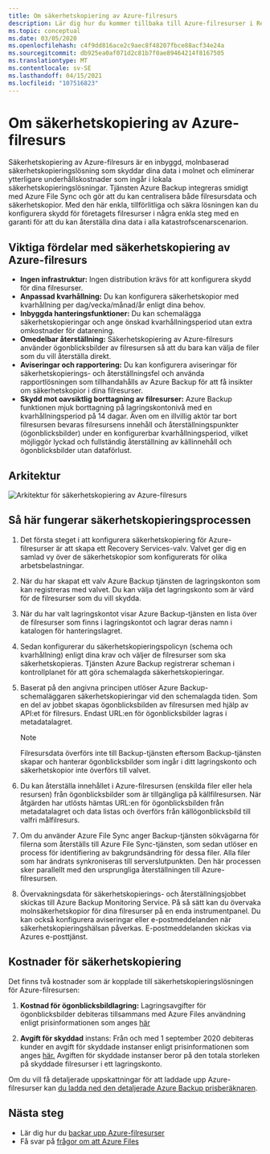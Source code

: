 ```yaml
---
title: Om säkerhetskopiering av Azure-filresurs
description: Lär dig hur du kommer tillbaka till Azure-filresurser i Recovery Services-valvet
ms.topic: conceptual
ms.date: 03/05/2020
ms.openlocfilehash: c4f9dd816ace2c9aec8f48207fbce88acf34e24a
ms.sourcegitcommit: db925ea0af071d2c81b7f0ae89464214f8167505
ms.translationtype: MT
ms.contentlocale: sv-SE
ms.lasthandoff: 04/15/2021
ms.locfileid: "107516823"
---
```

# <a name="about-azure-file-share-backup"></a>Om säkerhetskopiering av Azure-filresurs

Säkerhetskopiering av Azure-filresurs är en inbyggd, molnbaserad säkerhetskopieringslösning som skyddar dina data i molnet och eliminerar ytterligare underhållskostnader som ingår i lokala säkerhetskopieringslösningar. Tjänsten Azure Backup integreras smidigt med Azure File Sync och gör att du kan centralisera både filresursdata och säkerhetskopior. Med den här enkla, tillförlitliga och säkra lösningen kan du konfigurera skydd för företagets filresurser i några enkla steg med en garanti för att du kan återställa dina data i alla katastrofscenarscenarion.

## <a name="key-benefits-of-azure-file-share-backup"></a>Viktiga fördelar med säkerhetskopiering av Azure-filresurs

* **Ingen infrastruktur:** Ingen distribution krävs för att konfigurera skydd för dina filresurser.
* **Anpassad kvarhållning:** Du kan konfigurera säkerhetskopior med kvarhållning per dag/vecka/månad/år enligt dina behov.
* **Inbyggda hanteringsfunktioner:** Du kan schemalägga säkerhetskopieringar och ange önskad kvarhållningsperiod utan extra omkostnader för datarening.
* **Omedelbar återställning:** Säkerhetskopiering av Azure-filresurs använder ögonblicksbilder av filresursen så att du bara kan välja de filer som du vill återställa direkt.
* **Aviseringar och rapportering:** Du kan konfigurera aviseringar för säkerhetskopierings- och återställningsfel och använda rapportlösningen som tillhandahålls av Azure Backup för att få insikter om säkerhetskopior i dina filresurser.
* **Skydd mot oavsiktlig borttagning av filresurser:** Azure Backup [](../storage/files/storage-files-prevent-file-share-deletion.md) funktionen mjuk borttagning på lagringskontonivå med en kvarhållningsperiod på 14 dagar. Även om en illvillig aktör tar bort filresursen bevaras filresursens innehåll och återställningspunkter (ögonblicksbilder) under en konfigurerbar kvarhållningsperiod, vilket möjliggör lyckad och fullständig återställning av källinnehåll och ögonblicksbilder utan dataförlust.

## <a name="architecture"></a>Arkitektur

![Arkitektur för säkerhetskopiering av Azure-filresurs](./media/azure-file-share-backup-overview/azure-file-shares-backup-architecture.png)

## <a name="how-the-backup-process-works"></a>Så här fungerar säkerhetskopieringsprocessen

1. Det första steget i att konfigurera säkerhetskopiering för Azure-filresurser är att skapa ett Recovery Services-valv. Valvet ger dig en samlad vy över de säkerhetskopior som konfigurerats för olika arbetsbelastningar.

2. När du har skapat ett valv Azure Backup tjänsten de lagringskonton som kan registreras med valvet. Du kan välja det lagringskonto som är värd för de filresurser som du vill skydda.

3. När du har valt lagringskontot visar Azure Backup-tjänsten en lista över de filresurser som finns i lagringskontot och lagrar deras namn i katalogen för hanteringslagret.

4. Sedan konfigurerar du säkerhetskopieringspolicyn (schema och kvarhållning) enligt dina krav och väljer de filresurser som ska säkerhetskopieras. Tjänsten Azure Backup registrerar scheman i kontrollplanet för att göra schemalagda säkerhetskopieringar.

5. Baserat på den angivna principen utlöser Azure Backup-schemaläggaren säkerhetskopieringar vid den schemalagda tiden. Som en del av jobbet skapas ögonblicksbilden av filresursen med hjälp av API:et för filresurs. Endast URL:en för ögonblicksbilder lagras i metadatalagret.

    >[!NOTE]
    >Filresursdata överförs inte till Backup-tjänsten eftersom Backup-tjänsten skapar och hanterar ögonblicksbilder som ingår i ditt lagringskonto och säkerhetskopior inte överförs till valvet.

6. Du kan återställa innehållet i Azure-filresursen (enskilda filer eller hela resursen) från ögonblicksbilder som är tillgängliga på källfilresursen. När åtgärden har utlösts hämtas URL:en för ögonblicksbilden från metadatalagret och data listas och överförs från källögonblicksbild till valfri målfilresurs.

7. Om du använder Azure File Sync anger Backup-tjänsten sökvägarna för filerna som återställs till Azure File Sync-tjänsten, som sedan utlöser en process för identifiering av bakgrundsändring för dessa filer. Alla filer som har ändrats synkroniseras till serverslutpunkten. Den här processen sker parallellt med den ursprungliga återställningen till Azure-filresursen.

8. Övervakningsdata för säkerhetskopierings- och återställningsjobbet skickas till Azure Backup Monitoring Service. På så sätt kan du övervaka molnsäkerhetskopior för dina filresurser på en enda instrumentpanel. Du kan också konfigurera aviseringar eller e-postmeddelanden när säkerhetskopieringshälsan påverkas. E-postmeddelanden skickas via Azures e-posttjänst.

## <a name="backup-costs"></a>Kostnader för säkerhetskopiering

Det finns två kostnader som är kopplade till säkerhetskopieringslösningen för Azure-filresursen:

1. **Kostnad för ögonblicksbildlagring:** Lagringsavgifter för ögonblicksbilder debiteras tillsammans med Azure Files användning enligt prisinformationen som anges [här](https://azure.microsoft.com/pricing/details/storage/files/)

2. **Avgift för skyddad** instans: Från och med 1 september 2020 debiteras kunder en avgift för skyddade instanser enligt prisinformationen som anges [här.](https://azure.microsoft.com/pricing/details/backup/) Avgiften för skyddade instanser beror på den totala storleken på skyddade filresurser i ett lagringskonto.

Om du vill få detaljerade uppskattningar för att laddade upp Azure-filresurser kan [du ladda ned den detaljerade Azure Backup prisberäknaren](https://aka.ms/AzureBackupCostEstimates).  

## <a name="next-steps"></a>Nästa steg

* Lär dig hur du [backar upp Azure-filresurser](backup-afs.md)
* Få svar på [frågor om att Azure Files](backup-azure-files-faq.yml)
